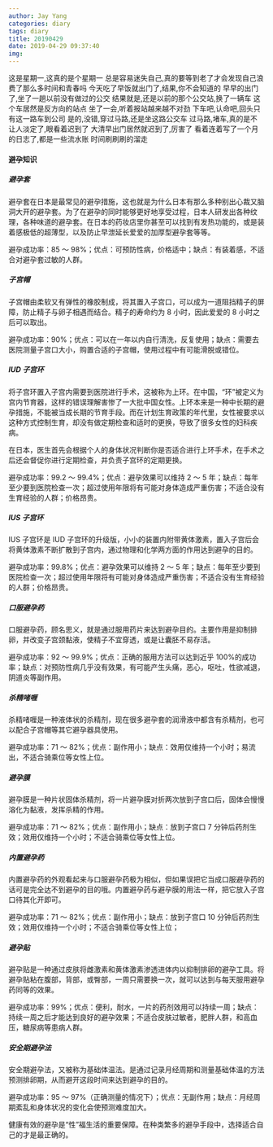 ```yaml
---
author: Jay Yang
categories: diary
tags: diary
title: 20190429
date: 2019-04-29 09:37:40
img:
---
```


这是星期一,这真的是个星期一
总是容易迷失自己,真的要等到老了才会发现自己浪费了那么多时间和青春吗
今天吃了早饭就出门了,结果,你不会知道的
早早的出门了,坐了一趟以前没有做过的公交
结果就是,还是以前的那个公交站,换了一辆车
这个车居然是反方向的站点
坐了一会,听着报站越来越不对劲
下车吧,认命吧,回头只有这一路车到公司
是的,没错,穿过马路,还是坐这路公交车
过马路,堵车,真的是不让人淡定了,眼看着迟到了
大清早出门居然就迟到了,厉害了
看着连着写了一个月的日志了,都是一些流水账
时间刷刷刷的溜走

#### 避孕知识

##### 避孕套

避孕套在日本是最常见的避孕措施，这也就是为什么日本有那么多种别出心裁又脑洞大开的避孕套。为了在避孕的同时能够更好地享受过程，日本人研发出各种纹理，各种味道的避孕套。在日本的药妆店里你甚至可以找到有发热功能的，或是装着感极低的超薄型，以及防止早泄延长爱爱的加厚型避孕套等等。

避孕成功率：85 ～ 98%；优点：可预防性病，价格适中；缺点：有装着感，不适合对避孕套过敏的人群。

##### 子宫帽

子宫帽由柔软又有弹性的橡胶制成，将其置入子宫口，可以成为一道阻挡精子的屏障，防止精子与卵子相遇而结合。精子的寿命约为 8 小时，因此爱爱的 8 小时之后可以取出。

避孕成功率：90%；优点：可以在一年以内自行清洗，反复使用；缺点：需要去医院测量子宫口大小，购置合适的子宫帽，使用过程中有可能滑脱或错位。

##### IUD 子宫环

将子宫环置入子宫内需要到医院进行手术，这被称为上环。在中国，“环”被定义为宫内节育器，这样的错误理解害惨了一大批中国女性。上环本来是一种中长期的避孕措施，不能被当成长期的节育手段。而在计划生育政策的年代里，女性被要求以这种方式控制生育，却没有做定期检查和适时的更换，导致了很多女性的妇科疾病。

在日本，医生首先会根据个人的身体状况判断你是否适合进行上环手术，在手术之后还会督促你进行定期检查，并负责子宫环的定期更换。

避孕成功率：99.2 ～ 99.4%；优点：避孕效果可以维持 2 ～ 5 年；缺点：每年至少要到医院检查一次；超过使用年限将有可能对身体造成严重伤害；不适合没有生育经验的人群；价格昂贵。

##### IUS 子宫环

IUS 子宫环是 IUD 子宫环的升级版，小小的装置内附带黄体激素，置入子宫后会将黄体激素不断扩散到子宫内，通过物理和化学两方面的作用达到避孕的目的。

避孕成功率：99.8%；优点：避孕效果可以维持 2 ～ 5 年；缺点：每年至少要到医院检查一次；超过使用年限将有可能对身体造成严重伤害；不适合没有生育经验的人群；价格昂贵。

##### 口服避孕药

口服避孕药，顾名思义，就是通过服用药片来达到避孕目的。主要作用是抑制排卵，并改变子宫颈黏液，使精子不宜穿透，或是让囊胚不易存活。

避孕成功率：92 ～ 99.9%；优点：正确的服用方法可以达到近乎 100%的成功率；缺点：对预防性病几乎没有效果，有可能产生头痛，恶心，呕吐，性欲减退，阴道炎等副作用。

##### 杀精啫喱

杀精啫喱是一种液体状的杀精剂，现在很多避孕套的润滑液中都含有杀精剂，也可以配合子宫帽等其它避孕器具使用。

避孕成功率：71 ～ 82%；优点：副作用小；缺点：效用仅维持一个小时；易流出，不适合骑乘位等女性上位。

##### 避孕膜

避孕膜是一种片状固体杀精剂，将一片避孕膜对折两次放到子宫口后，固体会慢慢溶化为黏液，发挥杀精的作用。

避孕成功率：71 ～ 82%；优点：副作用小；缺点：放到子宫口 7 分钟后药剂生效；效用仅维持一个小时；不适合骑乘位等女性上位。

##### 内置避孕药

内置避孕药的外观看起来与口服避孕药极为相似，但如果误把它当成口服避孕药的话可是完全达不到避孕的目的哦。内置避孕药与避孕膜的用法一样，把它放入子宫口待其化开即可。

避孕成功率：71 ～ 82%；优点：副作用小；缺点：放到子宫口 10 分钟后药剂生效；效用仅维持一个小时；不适合骑乘位等女性上位；

##### 避孕贴

避孕贴是一种通过皮肤将雌激素和黄体激素渗透进体内以抑制排卵的避孕工具。将避孕贴粘在腹部，背部，或臀部，一周只需要换一次，就可以达到与每天服用避孕药同等的效果。

避孕成功率：99%；优点：便利，耐水，一片的药剂效用可以持续一周；缺点：持续一周之后才能达到良好的避孕效果；不适合皮肤过敏者，肥胖人群，和高血压，糖尿病等患病人群。

##### 安全期避孕法

安全期避孕法，又被称为基础体温法。是通过记录月经周期和测量基础体温的方法预测排卵期，从而避开这段时间来达到避孕的目的。

避孕成功率：95 ～ 97%（正确测量的情况下）；优点：无副作用；缺点：月经周期紊乱和身体状况的变化会使预测难度加大。

健康有效的避孕是“性”福生活的重要保障。在种类繁多的避孕手段中，选择适合自己的才是最正确的。
